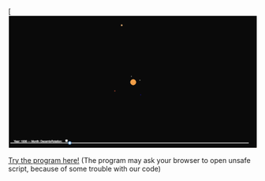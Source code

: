 [![Screenshot](https://github.com/ThomasMatthiesen/AP2018/blob/master/mini_ex8/Screenshot.png)

[Try the program here!](https://cdn.rawgit.com/ThomasMatthiesen/AP2018/87abe12f/mini_ex8/mini_ex8/files/index.html)
(The program may ask your browser to open unsafe script, because of some trouble with our code)
